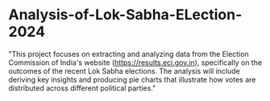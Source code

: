 # Analysis-of-Lok-Sabha-ELection-2024

"This project focuses on extracting and analyzing data from the Election Commission of India's website (https://results.eci.gov.in), specifically on the outcomes of the recent Lok Sabha elections. The analysis will include deriving key insights and producing pie charts that illustrate how votes are distributed across different political parties."
